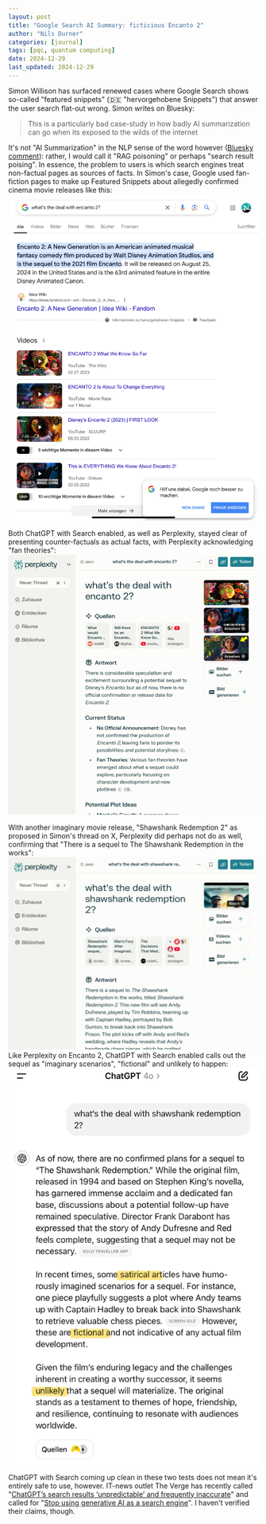```yaml
---
layout: post
title: "Google Search AI Summary: ficticious Encanto 2"
author: "Nils Durner"
categories: [journal]
tags: [pqc, quantum computing]
date: 2024-12-29
last_updated: 2024-12-29
---
```


Simon Willison has surfaced renewed cases where Google Search shows so-called "featured snippets" (🇩🇪 "hervorgehobene Snippets") that answer the user search flat-out wrong. Simon writes on Bluesky:
> This is a particularly bad case-study in how badly AI summarization can go when its exposed to the wilds of the internet

It's not "AI Summarization" in the NLP sense of the word however ([Bluesky comment](https://bsky.app/profile/ndurner.bsky.social/post/3leg5jt6o6s2t)): rather, I would call it "RAG poisoning" or perhaps "search result poising". In essence, the problem to users is which search engines treat non-factual pages as sources of facts. In Simon's case, Google used fan-fiction pages to make up Featured Snippets about allegedly confirmed cinema movie releases like this:
![Google Search: ficticious Featured Snippet](assets/img/fanfic-google-encanto2.jpeg)

Both ChatGPT with Search enabled, as well as Perplexity, stayed clear of presenting counter-factuals as actual facts, with Perplexity acknowledging "fan theories":
![alt text](assets/img/fanfic-perplexity-encanto2.jpeg)

With another imaginary movie release, "Shawshank Redemption 2" as proposed in Simon's thread on X, Perplexity did perhaps not do as well, confirming that "There is a sequel to The Shawshank Redemption in the works":
![Perplexity confirms imaginary film release](assets/img/fanfic-perplexity-shawshank2.jpeg)\
Like Perplexity on Encanto 2, ChatGPT with Search enabled calls out the sequel as "imaginary scenarios", "fictional" and unlikely to happen:
![ChatGPT with Search confirms the release as unlikely](../assets/img/fanfic-chatgpt-shawshank2.jpeg)

ChatGPT with Search coming up clean in these two tests does not mean it's entirely safe to use, however. IT-news outlet The Verge has recently called "[ChatGPT’s search results ‘unpredictable’ and frequently inaccurate](https://www.theverge.com/2024/12/3/24312016/chatgpt-search-results-review-inaccurate-unpredictable?utm_source=chatgpt.com)" and called for "[Stop using generative AI as a search engine](https://www.theverge.com/2024/12/5/24313222/chatgpt-pardon-biden-bush-esquire?utm_source=chatgpt.com)". I haven't verified their claims, though.